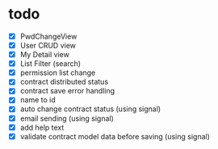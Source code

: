 # todo

<!-- - [ ] Check Auth in CRUD views * -->
<!-- - [ ] role not needed -->
<!-- - [ ] test cases -->
<!-- - [ ] error message format * -->

- [x] PwdChangeView
- [x] User CRUD view
- [x] My Detail view
- [x] List Filter (search)
- [x] permission list change
- [x] contract distributed status
- [x] contract save error handling
- [x] name to id
- [x] auto change contract status (using signal)
- [x] email sending (using signal)
- [x] add help text
- [x] validate contract model data before saving (using signal)